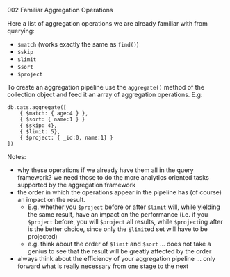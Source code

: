 002 Familiar Aggregation Operations

Here a list of aggregation operations we are already familiar with from querying:

- `$match` (works exactly the same as `find()`)
- `$skip`
- `$limit`
- `$sort`
- `$project`

To create an aggregation pipeline use the `aggregate()` method of the collection object and feed it an array of aggregation operations. E.g:

```
db.cats.aggregate([
    { $match: { age:4 } },
    { $sort: { name:1 } }
    { $skip: 4},
    { $limit: 5},
    { $project: { _id:0, name:1} }
])
```

Notes:

- why these operations if we already have them all in the query framework? we need those to do the more analytics oriented tasks supported by the aggregation framework
- the order in which the operations appear in the pipeline has (of course) an impact on the result. 
    - E.g. whether you `$project` before or after `$limit` will, while yielding the same result, have an impact on the performance (i.e. if you `$project` before, you will `$project` all results, while `$project`ing after is the better choice, since only the `$limit`ed set will have to be projected)
    - e.g. think about the order of `$limit` and `$sort` ... does not take a genius to see that the result will be greatly affected by the order
- always think about the efficiency of your aggregation pipeline ... only forward what is really necessary from one stage to the next
